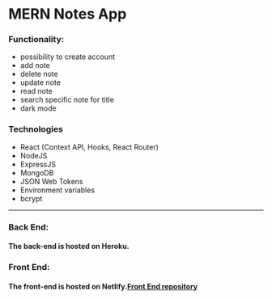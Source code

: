 # MERN Notes App

### Functionality:
* possibility to create account
* add note
* delete note
* update note
* read note
* search specific note for title
* dark mode


### Technologies
* React (Context API, Hooks, React Router)
* NodeJS
* ExpressJS
* MongoDB
* JSON Web Tokens
* Environment variables
* bcrypt

***

### Back End:
#### The back-end is hosted on Heroku. 

### Front End:
#### The front-end is hosted on Netlify.[Front End repository](https://github.com/kumiasto/notes-app-frontend)
